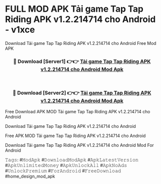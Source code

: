 # FULL MOD APK Tải game Tap Tap Riding APK v1.2.214714 cho Android - v1xce
Download Tải game Tap Tap Riding APK v1.2.214714 cho Android Free Mod APK

<div align="center">
<h3>🔴 Download [Server1] 👉👉 <a href="https://apk-comot.site?title=Tải_game_Tap_Tap_Riding_APK_v1.2.214714_cho_Android">Tải game Tap Tap Riding APK v1.2.214714 cho Android Mod Apk</a></h3><br>

<h3>🔴 Download [Server2] 👉👉 <a href="https://apk-comot.site?title=Tải_game_Tap_Tap_Riding_APK_v1.2.214714_cho_Android">Tải game Tap Tap Riding APK v1.2.214714 cho Android Mod Apk</a></h3>
</div>


Free Download APK MOD Tải game Tap Tap Riding APK v1.2.214714 cho Android

Download Tải game Tap Tap Riding APK v1.2.214714 cho Android 

Free APK MOD Tải game Tap Tap Riding APK v1.2.214714 cho Android 

Download Tải game Tap Tap Riding APK v1.2.214714 cho Android Mod For Android

𝚃𝚊𝚐𝚜: #𝙼𝚘𝚍𝙰𝚙𝚔 #𝙳𝚘𝚠𝚗𝚕𝚘𝚊𝚍𝙼𝚘𝚍𝙰𝚙𝚔 #𝙰𝚙𝚔𝙻𝚊𝚝𝚎𝚜𝚝𝚅𝚎𝚛𝚜𝚒𝚘𝚗 #𝙰𝚙𝚔𝚄𝚗𝚕𝚒𝚖𝚒𝚝𝚎𝚍𝙼𝚘𝚗𝚎𝚢 #𝙰𝚙𝚔𝚄𝚗𝚕𝚘𝚌𝚔𝙰𝚕𝚕 #𝙰𝚙𝚔𝙽𝚘𝙰𝚍𝚜 #𝚄𝚗𝚕𝚘𝚌𝚔𝙿𝚛𝚎𝚖𝚒𝚞𝚖 #𝙵𝚘𝚛𝙰𝚗𝚍𝚛𝚘𝚒𝚍 #𝙵𝚛𝚎𝚎𝙳𝚘𝚠𝚗𝚕𝚘𝚊𝚍 #home_design_mod_apk
